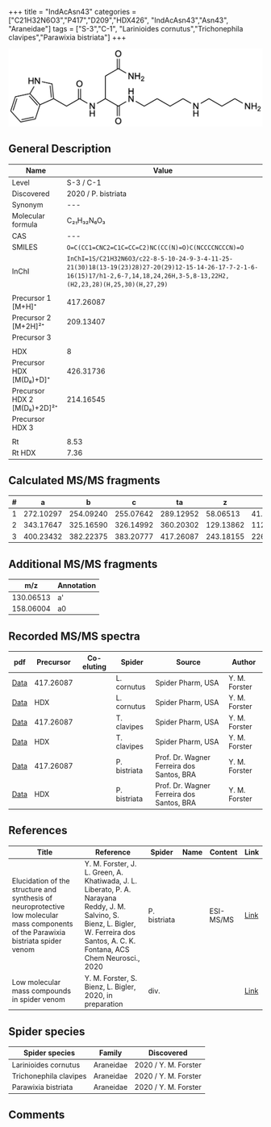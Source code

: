 +++
title = "IndAcAsn43"
categories = ["C21H32N6O3","P417","D209","HDX426",
"IndAcAsn43","Asn43",
"Araneidae"]
tags = ["S-3","C-1",
"Larinioides cornutus","Trichonephila clavipes","Parawixia bistriata"]
+++

![](/img/IndAcAsn43.png)

## General Description

| Name                       | Value              |
|----------------------------|--------------------|
| Level                      | S-3 / C-1          |
| Discovered                 | 2020 / P. bistriata |
| Synonym                    | ---                |
| Molecular formula          | C₂₁H₃₂N₆O₃                   |
| CAS                        | ---                |
| SMILES | `O=C(CC1=CNC2=C1C=CC=C2)NC(CC(N)=O)C(NCCCCNCCCN)=O`  |
| InChI  | `InChI=1S/C21H32N6O3/c22-8-5-10-24-9-3-4-11-25-21(30)18(13-19(23)28)27-20(29)12-15-14-26-17-7-2-1-6-16(15)17/h1-2,6-7,14,18,24,26H,3-5,8-13,22H2,(H2,23,28)(H,25,30)(H,27,29)`  |
|                            |                    |
| Precursor 1 [M+H]⁺         | 417.26087                   |
| Precursor 2 [M+2H]²⁺       | 209.13407                   |
| Precursor 3                |                    |
|                            |                    |
| HDX                        | 8                   |
| Precursor HDX   [M(D₈)+D]⁺   | 426.31736                   |
| Precursor HDX 2 [M(D₈)+2D]²⁺ | 214.16545                   |
| Precursor HDX 3            |                    |
|                            |                    |
| Rt                         | 8.53                   |
| Rt HDX                     | 7.36                   |

## Calculated MS/MS fragments

| # | a         | b         | c         | ta        | z         | y         | tz        |
|---|-----------|-----------|-----------|-----------|-----------|-----------|-----------|
| 1 | 272.10297 | 254.09240 | 255.07642 | 289.12952 | 58.06513 | 41.03858 | 75.09167 |
| 2 | 343.17647 | 325.16590 | 326.14992 | 360.20302 | 129.13862 | 112.11208 | 146.16517 |
| 3 | 400.23432 | 382.22375 | 383.20777 | 417.26087 | 243.18155 | 226.15500 | 260.20810 |

## Additional MS/MS fragments

| m/z | Annotation |
|-----|------------|
| 130.06513 | a'         |
| 158.06004 | a0         |

## Recorded MS/MS spectra

| pdf                                             | Precursor | Co-eluting | Spider      | Source                       | Author        |
|-------------------------------------------------|-----------|------------|-------------|------------------------------|---------------|
| [Data](/pdf/L-cornutus/417_IndAcAsn43_Lc.pdf) | 417.26087 |           | L. cornutus | Spider Pharm, USA | Y. M. Forster |
| [Data](/pdf/L-cornutus/417_IndAcAsn43_Lc_HDX.pdf) | HDX |           | L. cornutus | Spider Pharm, USA | Y. M. Forster |
| [Data](/pdf/N-clavipes/417_IndAcAsn43_Nc.pdf) | 417.26087 |           | T. clavipes| Spider Pharm, USA | Y. M. Forster |
| [Data](/pdf/N-clavipes/417_IndAcAsn43_Nc_HDX.pdf) | HDX |           | T. clavipes| Spider Pharm, USA | Y. M. Forster |
| [Data](/pdf/P-bistriata/417_IndAcAsn43_Pb.pdf) | 417.26087 |           | P. bistriata | Prof. Dr. Wagner Ferreira dos Santos, BRA | Y. M. Forster |
| [Data](/pdf/P-bistriata/417_IndAcAsn43_Pb_HDX.pdf) | HDX |           | P. bistriata | Prof. Dr. Wagner Ferreira dos Santos, BRA | Y. M. Forster |


## References

| Title | Reference | Spider | Name | Content | Link |
|-------|-----------|--------|------|---------|------|
| Elucidation of the structure and synthesis of neuroprotective low molecular mass components of the Parawixia bistriata spider venom      | Y. M. Forster, J. L. Green, A. Khatiwada, J. L. Liberato, P. A. Narayana Reddy, J. M. Salvino, S. Bienz, L. Bigler, W. Ferreira dos Santos, A. C. K. Fontana, ACS Chem Neurosci., 2020          | P. bistriata       |      | ESI-MS/MS        | [Link](https://pubs.acs.org/doi/10.1021/acschemneuro.0c00007)     |
| Low molecular mass compounds in spider venom      | Y. M. Forster, S. Bienz, L. Bigler, 2020, in preparation          | div.       |   |   | [Link](unknown) |

## Spider species

| Spider species     | Family     | Discovered           |
|--------------------|------------|----------------------|
| Larinioides cornutus | Araneidae | 2020 / Y. M. Forster |
| Trichonephila clavipes | Araneidae | 2020 / Y. M. Forster |
| Parawixia bistriata | Araneidae | 2020 / Y. M. Forster |

## Comments